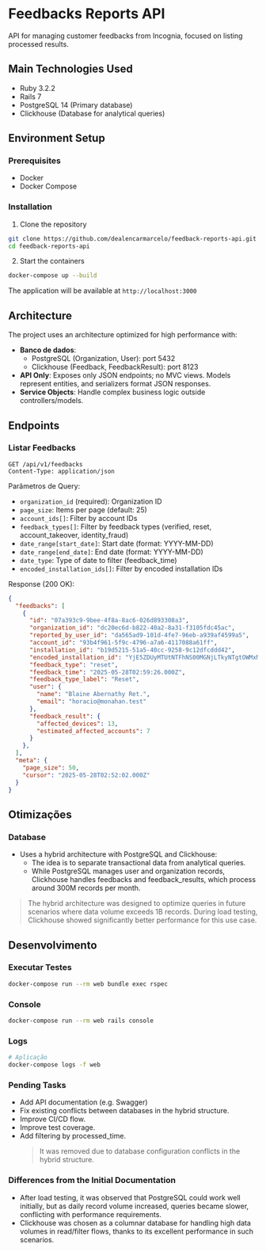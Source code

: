 # Feedbacks Reports API

API for managing customer feedbacks from Incognia, focused on listing processed results.

## Main Technologies Used
- Ruby 3.2.2
- Rails 7
- PostgreSQL 14 (Primary database)
- Clickhouse (Database for analytical queries)

## Environment Setup
### Prerequisites
- Docker
- Docker Compose

### Installation
1. Clone the repository

```bash
git clone https://github.com/dealencarmarcelo/feedback-reports-api.git
cd feedback-reports-api
```

2. Start the containers
```bash
docker-compose up --build
```

The application will be available at `http://localhost:3000`

## Architecture

The project uses an architecture optimized for high performance with:

- **Banco de dados**: 
  - PostgreSQL (Organization, User): port 5432
  - Clickhouse (Feedback, FeedbackResult): port 8123
- **API Only**: Exposes only JSON endpoints; no MVC views. Models represent entities, and serializers format JSON
responses.
- **Service Objects**: Handle complex business logic outside controllers/models.

## Endpoints

### Listar Feedbacks

```http
GET /api/v1/feedbacks
Content-Type: application/json
```

Parâmetros de Query:
- `organization_id` (required): Organization ID
- `page_size`:  Items per page (default: 25)
- `account_ids[]`: Filter by account IDs
- `feedback_types[]`: Filter by feedback types (verified, reset, account_takeover, identity_fraud)
- `date_range[start_date]`: Start date (format: YYYY-MM-DD)
- `date_range[end_date]`: End date (format: YYYY-MM-DD)
- `date_type`: Type of date to filter (feedback_time)
- `encoded_installation_ids[]`: Filter by encoded installation IDs

Response (200 OK):
```json
{
  "feedbacks": [
    {
      "id": "07a393c9-9bee-4f8a-8ac6-026d893308a3",
      "organization_id": "dc20ec6d-b822-40a2-8a31-f3105fdc45ac",
      "reported_by_user_id": "da565ad9-101d-4fe7-96eb-a939af4599a5",
      "account_id": "93b4f961-5f9c-4796-a7a6-4117088a61ff",
      "installation_id": "b19d5215-51a5-40cc-9258-9c12dfcddd42",
      "encoded_installation_id": "YjE5ZDUyMTUtNTFhNS00MGNjLTkyNTgtOWMxMmRmY2RkZDQyOjA3MmIwOGI0LTg5ZWYtNDViYy1iODJmLTk3NGRkZjA0MjE1NQ==",
      "feedback_type": "reset",
      "feedback_time": "2025-05-28T02:59:26.000Z",
      "feedback_type_label": "Reset",
      "user": {
        "name": "Blaine Abernathy Ret.",
        "email": "horacio@monahan.test"
      },
      "feedback_result": {
        "affected_devices": 13,
        "estimated_affected_accounts": 7
      }
    },
  ],
  "meta": {
    "page_size": 50,
    "cursor": "2025-05-28T02:52:02.000Z"
  }
}
```

## Otimizações

### Database
- Uses a hybrid architecture with PostgreSQL and Clickhouse:
  - The idea is to separate transactional data from analytical queries.
  - While PostgreSQL manages user and organization records, Clickhouse handles feedbacks and feedback_results, which process around 300M records per month.

> The hybrid architecture was designed to optimize queries in future scenarios where data volume exceeds 1B records.
> During load testing, Clickhouse showed significantly better performance for this use case.


## Desenvolvimento

### Executar Testes

```bash
docker-compose run --rm web bundle exec rspec
```

### Console

```bash
docker-compose run --rm web rails console
```

### Logs

```bash
# Aplicação
docker-compose logs -f web
```

### Pending Tasks

- Add API documentation (e.g. Swagger)
- Fix existing conflicts between databases in the hybrid structure.
- Improve CI/CD flow.
- Improve test coverage.
- Add filtering by processed_time.
    > It was removed due to database configuration conflicts in the hybrid structure.

### Differences from the Initial Documentation
- After load testing, it was observed that PostgreSQL could work well initially, but as daily record volume increased, queries became slower, conflicting with performance requirements.
- Clickhouse was chosen as a columnar database for handling high data volumes in read/filter flows, thanks to its excellent performance in such scenarios.